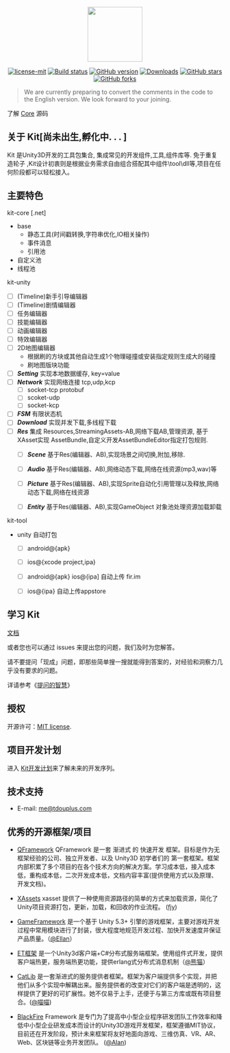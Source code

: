 <p align="center"><img width="128" height="128" src="https://kylin.app/images/logo.png"></p>

<p align="center">
<a href="https://github.com/t-dou/kit-cre/blob/master/LICENSE">
  <img src="https://img.shields.io/badge/license-MIT-blue.svg" title="license-mit" /></a>
<a href="https://ci.appveyor.com/project/gjmvvv/kit">
  <img src="https://ci.appveyor.com/api/projects/status/tk3o571mwbw2rykj?svg=true" title="Build status"/></a>
<a href="https://github.com/t-dou/kit/">
  <img src="https://img.shields.io/badge/version-v1-green.svg" title="GitHub version" ></a>
<a href="https://github.com/t-dou/kit/releases">
  <img src="https://img.shields.io/badge/Download-1k-green.svg" title="Downloads" /></a>
<a href="https://github.com/t-dou/Kit">
  <img src="https://img.shields.io/github/stars/t-dou/Kit.svg?style=social&label=Stars" title="GitHub stars" /></a>
<a href="https://github.com/t-dou/Kit">
  <img src="https://img.shields.io/github/forks/t-dou/Kit.svg?style=social&label=Fork" title="GitHub forks" /></a>
</p>

> We are currently preparing to convert the comments in the code to the English version. We look forward to your joining.

了解 [Core](https://github.com/t-dou/kit-core) 源码


## 关于 Kit[尚未出生,孵化中. . . ]

Kit 是Unity3D开发的工具包集合, 集成常见的开发组件,工具,组件库等. 免于重复造轮子
,Kit设计初衷则是根据业务需求自由组合搭配其中组件\tool\dll等,项目在任何阶段都可以轻松接入。


## 主要特色

kit-core [.net]

- base
	- 静态工具(时间戳转换,字符串优化,IO相关操作)
	- 事件消息
	- 引用池
- 自定义池
- 线程池


kit-unity
- [ ] (Timeline)新手引导编辑器
- [ ] (Timeline)剧情编辑器
- [ ] 任务编辑器
- [ ] 技能编辑器
- [ ] 动画编辑器
- [ ] 特效编辑器
- [ ] 2D地图编辑器
	- 根据刷的方块或其他自动生成1个物理碰撞或安装指定规则生成大的碰撞
	- 刷地图版块功能
- [ ] ***Setting*** 实现本地数据缓存, key=value
- [ ] ***Network*** 实现网络连接 tcp,udp,kcp
	- [ ] socket-tcp protobuf
	- [ ] scoket-udp
	- [ ] socket-kcp
- [ ] ***FSM*** 有限状态机
- [ ] ***Download*** 实现并发下载,多线程下载 
- [ ] ***Res*** 集成 Resources,StreamingAssets-AB,网络下载AB,管理资源, 基于XAsset实现 AssetBundle,自定义开发AssetBundleEditor指定打包规则.
	- [ ] ***Scene*** 基于Res(编辑器、AB),实现场景之间切换,附加,移除.
	- [ ] ***Audio*** 基于Res(编辑器、AB),网络动态下载,网络在线资源(mp3,wav)等
	- [ ] ***Picture*** 基于Res(编辑器、AB),实现Sprite自动化引用管理以及释放,网络动态下载,网络在线资源
	- [ ] ***Entity*** 基于Res(编辑器、AB),实现GameObject 对象池处理资源加载卸载

 
kit-tool
- unity 自动打包
	- [ ] android@{apk}
	- [ ] ios@{xcode project,ipa}
	- [ ] android@{apk} ios@{ipa] 自动上传 fir.im
	- [ ] ios@{ipa} 自动上传appstore






## 学习 Kit

[文档](https://kylin.app/) 

或者您也可以通过 issues 来提出您的问题，我们及时为您解答。

请不要提问「现成」问题，即那些简单搜一搜就能得到答案的，对经验和洞察力几乎没有要求的问题。 

详请参考《[提问的智慧](https://github.com/ryanhanwu/How-To-Ask-Questions-The-Smart-Way/blob/master/README-zh_CN.md)》


## 授权

开源许可：[MIT license](http://opensource.org/licenses/MIT).


## 项目开发计划

进入 [Kit开发计划](https://www.teambition.com/project/5c641818c156ca00170bcc98/tasks/scrum/5c6418a49502f00017416bd7)来了解未来的开发序列。


## 技术支持

* E-mail: me@tdouplus.com


## 优秀的开源框架/项目
- [QFramework](https://github.com/liangxiegame/QFramework) QFramework 是一套 渐进式 的 快速开发 框架。目标是作为无框架经验的公司、独立开发者、以及 Unity3D 初学者们的 第一套框架。框架内部积累了多个项目的在各个技术方向的解决方案。学习成本低，接入成本低，重构成本低，二次开发成本低，文档内容丰富(提供使用方式以及原理、开发文档)。

- [XAssets](https://github.com/xasset/xasset) xasset 提供了一种使用资源路径的简单的方式来加载资源，简化了Unity项目资源打包，更新，加载，和回收的作业流程。 ([fjy](https://github.com/fengjiyuan))

- [GameFramework](http://gameframework.cn/) 是一个基于 Unity 5.3+ 引擎的游戏框架，主要对游戏开发过程中常用模块进行了封装，很大程度地规范开发过程、加快开发速度并保证产品质量。（[@Ellan](https://github.com/EllanJiang)）

- [ET框架](https://github.com/egametang/ET) 是一个Unity3d客户端+C#分布式服务端框架。使用组件式开发，提供客户端热更，服务端热更功能，提供erlang式分布式消息机制（[@熊猫](https://github.com/egametang)）

- [CatLib](https://catlib.io) 是一套渐进式的服务提供者框架。框架为客户端提供多个实现，并把他们从多个实现中解耦出来。服务提供者的改变对它们的客户端是透明的，这样提供了更好的可扩展性。她不仅易于上手，还便于与第三方库或既有项目整合。([@喵喵](https://github.com/yb199478)) 

- [BlackFire](https://github.com/BlackFire-Studio/BlackFire) Framework 是专门为了提高中小型企业程序研发团队工作效率和降低中小型企业研发成本而设计的Unity3D游戏开发框架，框架遵循MIT协议，目前还在开发阶段，预计未来框架将友好地面向游戏、三维仿真、VR、AR、Web、区块链等业务开发团队。 ([@Alan](https://github.com/0x69h)) 
